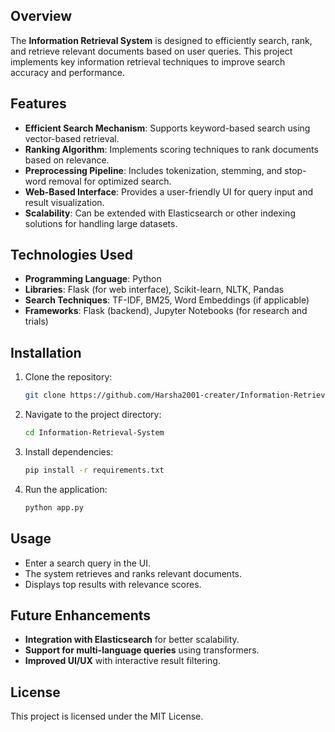 ## Overview
The **Information Retrieval System** is designed to efficiently search, rank, and retrieve relevant documents based on user queries. This project implements key information retrieval techniques to improve search accuracy and performance.

## Features
- **Efficient Search Mechanism**: Supports keyword-based search using vector-based retrieval.
- **Ranking Algorithm**: Implements scoring techniques to rank documents based on relevance.
- **Preprocessing Pipeline**: Includes tokenization, stemming, and stop-word removal for optimized search.
- **Web-Based Interface**: Provides a user-friendly UI for query input and result visualization.
- **Scalability**: Can be extended with Elasticsearch or other indexing solutions for handling large datasets.

## Technologies Used
- **Programming Language**: Python
- **Libraries**: Flask (for web interface), Scikit-learn, NLTK, Pandas
- **Search Techniques**: TF-IDF, BM25, Word Embeddings (if applicable)
- **Frameworks**: Flask (backend), Jupyter Notebooks (for research and trials)

## Installation
1. Clone the repository:
   ```bash
   git clone https://github.com/Harsha2001-creater/Information-Retrieval-System.git
   ```
2. Navigate to the project directory:
   ```bash
   cd Information-Retrieval-System
   ```
3. Install dependencies:
   ```bash
   pip install -r requirements.txt
   ```
4. Run the application:
   ```bash
   python app.py
   ```

## Usage
- Enter a search query in the UI.
- The system retrieves and ranks relevant documents.
- Displays top results with relevance scores.

## Future Enhancements
- **Integration with Elasticsearch** for better scalability.
- **Support for multi-language queries** using transformers.
- **Improved UI/UX** with interactive result filtering.

## License
This project is licensed under the MIT License.

